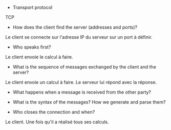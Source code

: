 - Transport protocol

TCP

- How does the client find the server (addresses and ports)?

Le client se connecte sur l'adresse IP du serveur sur un port à définir.

- Who speaks first?

Le client envoie le calcul à faire.

- What is the sequence of messages exchanged by the client and the server?

Le client envoie un calcul à faire. Le serveur lui répond avec la réponse.

- What happens when a message is received from the other party?



- What is the syntax of the messages? How we generate and parse them?



- Who closes the connection and when?

Le client. Une fois qu'il a réalisé tous ses calculs.
